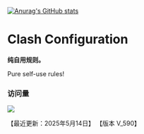 [![Anurag's GitHub stats](https://github-readme-stats.vercel.app/api?username=loongfzs)](https://github.com/anuraghazra/github-readme-stats)

# Clash Configuration

**纯自用规则。**

Pure self-use rules!

### 访问量

![](http://profile-counter.glitch.me/loongfzs/count.svg)

【最近更新：2025年5月14日】
【版本 V_590】